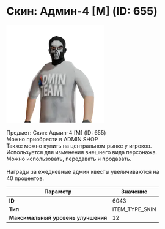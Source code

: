 # Скин: Админ-4 [М] (ID: 655)

![Item Image](../img/6043.webp?raw=true)

Предмет: Скин: Админ-4 [М] (ID: 655)<br>Можно приобрести в ADMIN SHOP<br>Также можно купить на центральном рынке у игроков.<br>Используется для изменения внешнего вида персонажа.<br>Можно использовать, передавать и продавать.<br><br>Награды за ежедневные админ квесты увеличиваются на<br>40 процентов.


| Параметр | Значение |
|----------|----------|
| **ID** | 6043 |
| **Тип** | ITEM_TYPE_SKIN |
| **Максимальный уровень улучшения** | 12 |

